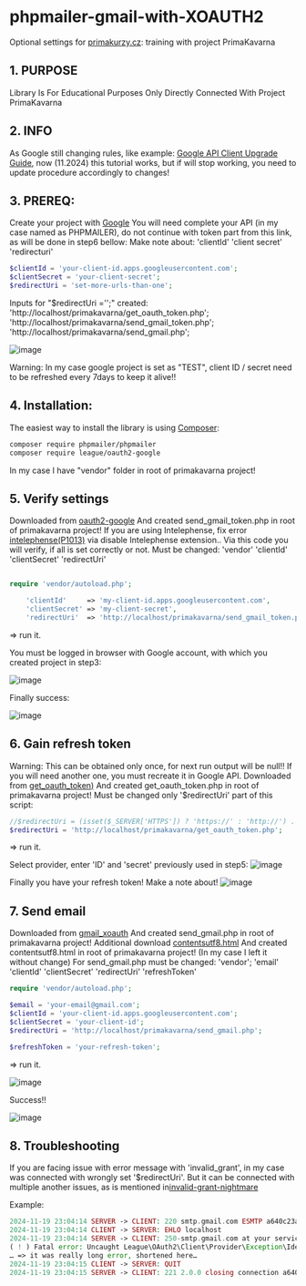 # phpmailer-gmail-with-XOAUTH2
Optional settings for [primakurzy.cz](https://www.primakurzyonline.cz/): training with project PrimaKavarna

## 1. PURPOSE

Library Is For Educational Purposes Only Directly Connected With Project PrimaKavarna

## 2. INFO

As Google still changing rules, like example: [Google API Client Upgrade Guide](https://github.com/googleapis/google-api-php-client/blob/main/UPGRADING.md),
now (11.2024) this tutorial works, but if will stop working, you need to update procedure accordingly to changes!

## 3. PREREQ:

Create your project with [Google](https://github.com/PHPMailer/PHPMailer/wiki/Using-Gmail-with-XOAUTH2)
You will need complete your API (in my case named as PHPMAILER), do not continue with token part from this link, as will be done in step6 bellow:
Make note about:
'clientId'
'client secret'
'redirecturi'

```php
$clientId = 'your-client-id.apps.googleusercontent.com';
$clientSecret = 'your-client-secret';
$redirectUri = 'set-more-urls-than-one';
```

Inputs for "$redirectUri ='';" created:
'http://localhost/primakavarna/get_oauth_token.php';
'http://localhost/primakavarna/send_gmail_token.php';
'http://localhost/primakavarna/send_gmail.php';

![image](https://github.com/user-attachments/assets/26bc727d-9618-4156-ab46-65ace484cf6e)

Warning:
In my case google project is set as "TEST", client ID / secret need to be refreshed every 7days to keep it alive!!

## 4. Installation:

The easiest way to install the library is using [Composer](https://getcomposer.org/):

```sh
composer require phpmailer/phpmailer
composer require league/oauth2-google
```

In my case I have "vendor" folder in root of primakavarna project!

## 5. Verify settings

Downloaded from [oauth2-google](https://github.com/thephpleague/oauth2-google)
And created send_gmail_token.php in root of primakavarna project!
If you are using Intelephense, fix error [intelephense(P1013)](https://github.com/bmewburn/vscode-intelephense/issues/1413) via disable Intelephense extension..
Via this code you will verify, if all is set correctly or not.
Must be changed:
'vendor'
'clientId'
'clientSecret'
'redirectUri'

```php

require 'vendor/autoload.php';

    'clientId'     => 'my-client-id.apps.googleusercontent.com',
    'clientSecret' => 'my-client-secret',
    'redirectUri'  => 'http://localhost/primakavarna/send_gmail_token.php'

```

=> run it.

You must be logged in browser with Google account, with which you created project in step3:

![image](https://github.com/user-attachments/assets/dcb3d18d-7524-4fdb-839f-e757467901e6)

Finally success:

![image](https://github.com/user-attachments/assets/ae463bb1-2339-4f38-ab8e-3c1bd34bb3e8)

## 6. Gain refresh token
Warning: This can be obtained only once, for next run output will be null!! If you will need another one, you must recreate it in Google API.
Downloaded from [get_oauth_token)](https://github.com/PHPMailer/PHPMailer/blob/master/get_oauth_token.php)
And created get_oauth_token.php in root of primakavarna project!
Must be changed only '$redirectUri' part of this script:

```php
//$redirectUri = (isset($_SERVER['HTTPS']) ? 'https://' : 'http://') . $_SERVER['HTTP_HOST'] . $_SERVER['PHP_SELF'];
$redirectUri = 'http://localhost/primakavarna/get_oauth_token.php';
```

 => run it.

 Select provider, enter 'ID' and 'secret' previously used in step5:
 ![image](https://github.com/user-attachments/assets/4770e7bf-c2a2-48a6-8351-076f3fe930d0)

 Finally you have your refresh token!
 Make a note about!
 ![image](https://github.com/user-attachments/assets/16509090-d4fa-4b92-ac62-45529568a551)

## 7. Send email
Downloaded from [gmail_xoauth](https://github.com/PHPMailer/PHPMailer/blob/561609ac2ebae1b3ec1b636a38bf174d8de12955/examples/gmail_xoauth.phps)
And created send_gmail.php in root of primakavarna project!
Additional download [contentsutf8.html](https://github.com/PHPMailer/PHPMailer/blob/master/examples/contentsutf8.html)
And created contentsutf8.html in root of primakavarna project! (In my case I left it without change)
For send_gmail.php must be changed:
'vendor';
'email'
'clientId'
'clientSecret'
'redirectUri'
'refreshToken'

```php
require 'vendor/autoload.php';

$email = 'your-email@gmail.com';
$clientId = 'your-client-id.apps.googleusercontent.com';
$clientSecret = 'your-client-id';
$redirectUri = 'http://localhost/primakavarna/send_gmail.php';

$refreshToken = 'your-refresh-token';
```

 => run it.

![image](https://github.com/user-attachments/assets/97e732a8-38bc-43a9-9e96-cb2c0b52b999)

Success!!

![image](https://github.com/user-attachments/assets/652b79dd-f8d1-4bfd-b357-33e29c675fec)

## 8. Troubleshooting
If you are facing issue with error message with 'invalid_grant', in my case was connected with wrongly set '$redirectUri'.
But it can be connected with multiple another issues, as is mentioned in[invalid-grant-nightmare](https://blog.timekit.io/google-oauth-invalid-grant-nightmare-and-how-to-fix-it-9f4efaf1da35)

Example:

```php
2024-11-19 23:04:14 SERVER -> CLIENT: 220 smtp.gmail.com ESMTP a640c23a62f3a-aa20df263bcsm696223666b.11 - gsmtp
2024-11-19 23:04:14 CLIENT -> SERVER: EHLO localhost
2024-11-19 23:04:14 SERVER -> CLIENT: 250-smtp.gmail.com at your service, [178.209.137.107]250-SIZE 35882577250-8BITMIME250-AUTH LOGIN PLAIN XOAUTH2 PLAIN-CLIENTTOKEN OAUTHBEARER XOAUTH250-ENHANCEDSTATUSCODES250-PIPELINING250-CHUNKING250 SMTPUTF8
( ! ) Fatal error: Uncaught League\OAuth2\Client\Provider\Exception\IdentityProviderException: invalid_grant in
… => it was really long error, shortened here…
2024-11-19 23:04:15 CLIENT -> SERVER: QUIT
2024-11-19 23:04:15 SERVER -> CLIENT: 221 2.0.0 closing connection a640c23a62f3a-aa20df263bcsm696223666b.11
